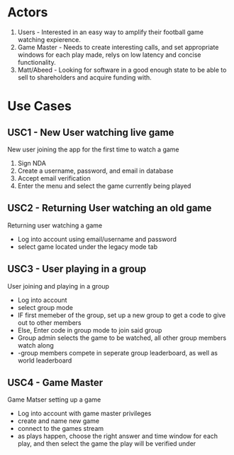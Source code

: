 # Actors
1. Users - Interested in an easy way to amplify their football game watching expierence.
2. Game Master - Needs to create interesting calls, and set appropriate windows for each play made, relys on low latency and concise functionality.
3. Matt/Abeed - Looking for software in a good enough state to be able to sell to shareholders and acquire funding with.
# Use Cases

## USC1 - New User watching live game
New user joining the app for the first time to watch a game

1. Sign NDA
2. Create a username, password, and email in database
3. Accept email verification
4. Enter the menu and select the game currently being played

## USC2 - Returning User watching an old game
Returning user watching a game

- Log into account using email/username and password
- select game located under the legacy mode tab

## USC3 - User playing in a group
User joining and playing in a group

- Log into account
- select group mode
- IF first memeber of the group, set up a new group to get a code to give out to other members
- Else, Enter code in group mode to join said group
- Group admin selects the game to be watched, all other group members watch along
- -group members compete in seperate group leaderboard, as well as world leaderboard



## USC4 - Game Master
Game Matser setting up a game

- Log into account with game master privileges
- create and name new game
- connect to the games stream
- as plays happen, choose the right answer and time window for each play, and then select the game the play will be verified under

